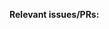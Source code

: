 

<!--
Thank you for contributing a pull request to Fatiando! 💖

👆🏽 ABOVE: Describe the changes proposed and WHY you made them.

👇🏽 BELOW: Link to any relevant issue or pull request.

Please ensure you have taken a look at the CONTRIBUTING.md file 
in this repository (if available) and the general guidelines at 
https://github.com/fatiando/community/blob/main/CONTRIBUTING.md
-->

**Relevant issues/PRs:**
<!--
Example: "Fixes #1234" / "See also #345" / "Relevant to #111"
Use keywords (e.g., Fixes, Closes) to create the links and automatically
close issues when this PR is merged. 
See https://github.com/blog/1506-closing-issues-via-pull-requests
-->

